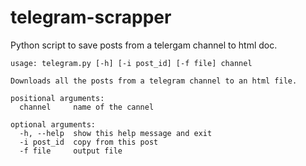 # telegram-scrapper
Python script to save posts from a telergam channel to html doc.

```
usage: telegram.py [-h] [-i post_id] [-f file] channel

Downloads all the posts from a telegram channel to an html file.

positional arguments:
  channel     name of the cannel

optional arguments:
  -h, --help  show this help message and exit
  -i post_id  copy from this post
  -f file     output file
 ```
